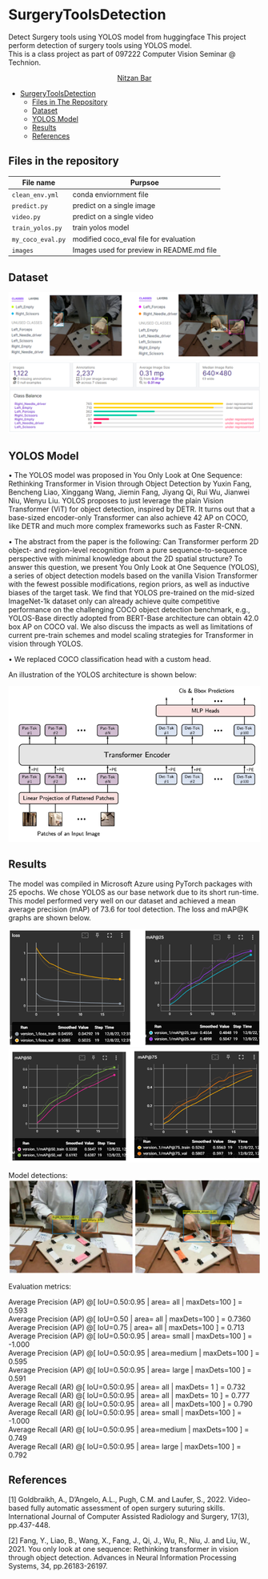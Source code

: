 # SurgeryToolsDetection
Detect Surgery tools using YOLOS model from huggingface
This project perform detection of surgery tools using YOLOS model.  
This is a class project as part of 097222 Computer Vision Seminar @ Technion.  

<p align="center">
    <a href="https://www.linkedin.com/in/nitzan-bar-9ab896146/">Nitzan Bar</a>
</p>


- [SurgeryToolsDetection](#surgery-tools-detection)
  * [Files in The Repository](#files-in-the-repository)
  * [Dataset](#dataset) 
  * [YOLOS Model](#yolos-model)
  * [Results](#results)
  * [References](#references)



## Files in the repository
|File name         | Purpsoe |
|----------------------|------|
|`clean_env.yml`| conda enviornment file|
|`predict.py`| predict on a single image|
|`video.py`| predict on a single video|
|`train_yolos.py`| train yolos model|
|`my_coco_eval.py`| modified coco_eval file for evaluation|
|`images`| Images used for preview in README.md file|



## Dataset
![alt text](https://github.com/NitzanBar1/SurgeryToolsDetection/blob/main/images/vis.png)
![alt text](https://github.com/NitzanBar1/SurgeryToolsDetection/blob/main/images/insights.png)



## YOLOS Model
•	The YOLOS model was proposed in You Only Look at One Sequence: Rethinking Transformer in Vision through Object Detection by Yuxin Fang, Bencheng Liao, Xinggang Wang, Jiemin Fang, Jiyang Qi, Rui Wu, Jianwei Niu, Wenyu Liu. YOLOS proposes to just leverage the plain Vision Transformer (ViT) for object detection, inspired by DETR. It turns out that a base-sized encoder-only Transformer can also achieve 42 AP on COCO, like DETR and much more complex frameworks such as Faster R-CNN.

•	The abstract from the paper is the following:
Can Transformer perform 2D object- and region-level recognition from a pure sequence-to-sequence perspective with minimal knowledge about the 2D spatial structure? To answer this question, we present You Only Look at One Sequence (YOLOS), a series of object detection models based on the vanilla Vision Transformer with the fewest possible modifications, region priors, as well as inductive biases of the target task. We find that YOLOS pre-trained on the mid-sized ImageNet-1k dataset only can already achieve quite competitive performance on the challenging COCO object detection benchmark, e.g., YOLOS-Base directly adopted from BERT-Base architecture can obtain 42.0 box AP on COCO val. We also discuss the impacts as well as limitations of current pre-train schemes and model scaling strategies for Transformer in vision through YOLOS.

•	We replaced COCO classification head with a custom head.

An illustration of the YOLOS architecture is shown below:

![alt text](https://github.com/NitzanBar1/SurgeryToolsDetection/blob/main/images/yolos.png)



## Results
The model was compiled in Microsoft Azure using PyTorch packages with 25 epochs. 
We chose YOLOS as our base network due to its short run-time. This model performed very well on our dataset and achieved a mean average precision (mAP) of 73.6 for tool detection.
The loss and mAP@K graphs are shown below.

![alt text](https://github.com/NitzanBar1/SurgeryToolsDetection/blob/main/images/graphs1.png)
![alt text](https://github.com/NitzanBar1/SurgeryToolsDetection/blob/main/images/graphs2.png)

Model detections:
![alt text](https://github.com/NitzanBar1/SurgeryToolsDetection/blob/main/images/results.png)

Evaluation metrics:

Average Precision  (AP) @[ IoU=0.50:0.95 | area=   all | maxDets=100 ] = 0.593  
Average Precision  (AP) @[ IoU=0.50      | area=   all | maxDets=100 ] = 0.7360  
Average Precision  (AP) @[ IoU=0.75      | area=   all | maxDets=100 ] = 0.713  
Average Precision  (AP) @[ IoU=0.50:0.95 | area= small | maxDets=100 ] = -1.000  
Average Precision  (AP) @[ IoU=0.50:0.95 | area=medium | maxDets=100 ] = 0.595  
Average Precision  (AP) @[ IoU=0.50:0.95 | area= large | maxDets=100 ] = 0.591  
Average Recall     (AR) @[ IoU=0.50:0.95 | area=   all | maxDets=  1 ] = 0.732  
Average Recall     (AR) @[ IoU=0.50:0.95 | area=   all | maxDets= 10 ] = 0.777  
Average Recall     (AR) @[ IoU=0.50:0.95 | area=   all | maxDets=100 ] = 0.790  
Average Recall     (AR) @[ IoU=0.50:0.95 | area= small | maxDets=100 ] = -1.000  
Average Recall     (AR) @[ IoU=0.50:0.95 | area=medium | maxDets=100 ] = 0.749  
Average Recall     (AR) @[ IoU=0.50:0.95 | area= large | maxDets=100 ] = 0.792  



## References
[1] Goldbraikh, A., D’Angelo, A.L., Pugh, C.M. and Laufer, S., 2022. Video-based fully automatic assessment of open surgery suturing skills. International Journal of Computer Assisted Radiology and Surgery, 17(3), pp.437-448.

[2] Fang, Y., Liao, B., Wang, X., Fang, J., Qi, J., Wu, R., Niu, J. and Liu, W., 2021. You only look at one sequence: Rethinking transformer in vision through object detection. Advances in Neural Information Processing Systems, 34, pp.26183-26197.
